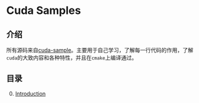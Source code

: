 # Cuda Samples

## 介绍

所有源码来自[cuda-sample](https://github.com/NVIDIA/cuda-samples/tree/master)。主要用于自己学习，了解每一行代码的作用，了解`cuda`的大致内容和各种特性，并且在`cmake`上编译通过。

## 目录

0. [Introduction](0_Introduction/README.md)
